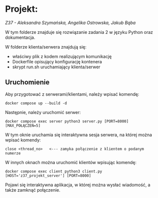 # Projekt:
*Z37 - Aleksandra Szymańska, Angelika Ostrowska, Jakub Bąba*

W tym folderze znajduje się rozwiązanie zadania 2 w języku Python oraz dokumentacja.

W folderze klienta/serwera znajdują się:
- właściwy plik z kodem realizującym komunikację
- Dockerfile opisujący konfigurację kontenera
- skrypt run.sh uruchamiający klienta/serwer

## Uruchomienie
Aby przygotować z serwerami/klientami, należy wpisać komendę:
```
docker compose up --build -d
```

Następnie, należy uruchomić serwer:
```
docker compose exec server python3 server.py [PORT=8000] [MAX_POŁĄCZEŃ=5]
```
W tym oknie uruchamia się interaktywna sesja serwera, na której można wpisać komendy:
```
close <thread_no>   <--- zamyka połączenie z klientem o podanym numerze
```

W innych oknach można uruchomić klientów wpisując komendę:
```
docker compose exec client python3 client.py [HOST='z37_projekt_server'] [PORT=8000]
```

Pojawi się interaktywna aplikacja, w której można wysłać wiadomość, a także zamknąć połączenie.
